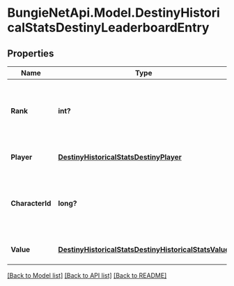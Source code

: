 # BungieNetApi.Model.DestinyHistoricalStatsDestinyLeaderboardEntry
## Properties

Name | Type | Description | Notes
------------ | ------------- | ------------- | -------------
**Rank** | **int?** | Where this player ranks on the leaderboard. A value of 1 is the top rank. | [optional] 
**Player** | [**DestinyHistoricalStatsDestinyPlayer**](DestinyHistoricalStatsDestinyPlayer.md) | Identity details of the player | [optional] 
**CharacterId** | **long?** | ID of the player&#39;s best character for the reported stat. | [optional] 
**Value** | [**DestinyHistoricalStatsDestinyHistoricalStatsValue**](DestinyHistoricalStatsDestinyHistoricalStatsValue.md) | Value of the stat for this player | [optional] 

[[Back to Model list]](../README.md#documentation-for-models) [[Back to API list]](../README.md#documentation-for-api-endpoints) [[Back to README]](../README.md)

